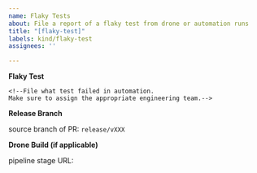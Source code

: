 ```yaml
---
name: Flaky Tests
about: File a report of a flaky test from drone or automation runs
title: "[flaky-test]"
labels: kind/flaky-test
assignees: ''

---
```


**Flaky Test**

```
<!--File what test failed in automation. 
Make sure to assign the appropriate engineering team.-->
```

**Release Branch**

source branch of PR: `release/vXXX`
<!-- List which source branch in rancher/rancher that the PR was -->

**Drone Build (if applicable)**

pipeline stage URL:
<!-- Link to the specific pipeline stage/step that the drone build failed if applicable-->
